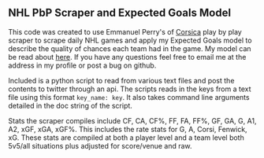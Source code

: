 ## NHL PbP Scraper and Expected Goals Model

This code was created to use Emmanuel Perry's of [Corsica](corsica.hockey) play by play scraper to scrape daily NHL games and apply
my Expected Goals model to describe the quality of chances each team had in the game.  My model can be
read about [here](https://rpubs.com/mcbarlowe/xGmodel).  If you have any questions feel free to email
me at the address in my profile or post a bug on github.

Included is a python script to read from various text files and post the contents to twitter through an api.  The scripts reads in
the keys from a text file using this format `key_name: key`.  It also takes command line arguments detailed in the doc string
of the script.

Stats the scraper compiles include CF, CA, CF%, FF, FA, FF%, GF, GA, G, A1, A2, xGF, xGA, xGF%.
This includes the rate stats for G, A, Corsi, Fenwick, xG.  These stats are compiled at both a
player level and a team level both 5v5/all situations plus adjusted for score/venue and raw.
